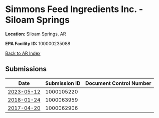 # Simmons Feed Ingredients Inc. - Siloam Springs

**Location:** Siloam Springs, AR

**EPA Facility ID:** 100000235088

[Back to AR Index](../../index.md)

## Submissions

| Date | Submission ID | Document Control Number |
|------|--------------|-------------------------|
| [2023-05-12](submissions/1000105220.md) | 1000105220 |  |
| [2018-01-24](submissions/1000063959.md) | 1000063959 |  |
| [2017-04-20](submissions/1000062906.md) | 1000062906 |  |
